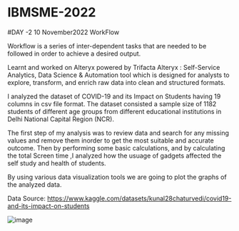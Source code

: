 # IBMSME-2022 

#DAY -2 10 November2022    WorkFlow 

Workflow is a series of inter-dependent tasks that are needed to be followed in order to achieve a desired output.

Learnt and worked on Alteryx powered by Trifacta
Alteryx : Self-Service Analytics, Data Science & Automation tool which is designed for analysts to explore, transform, and enrich raw data into clean and structured formats.

I analyzed the dataset of COVID-19 and its Impact on Students having 19 columns  in csv file format.
The dataset consisted a sample size of 1182 students of different age groups from different educational institutions in Delhi National Capital Region (NCR). 

The first step of my analysis was to review data and search for any missing values and remove them inorder to get the most suitable and accurate outcome. 
Then by performing some basic calculations, and by calculating the total Screen time ,I analyzed how the usuage of gadgets affected the self study and health of students. 

By using various data visualization tools we are going to plot the graphs of the analyzed data.

Data Source: https://www.kaggle.com/datasets/kunal28chaturvedi/covid19-and-its-impact-on-students

![image](https://user-images.githubusercontent.com/114132172/201259096-77812ecb-8b55-473b-8e66-ec6486606f82.png)

